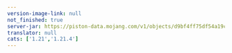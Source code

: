 ```yaml
---
version-image-link: null
not_finished: true
server-jar: https://piston-data.mojang.com/v1/objects/d9bf4ff75df54a19c19cb4fbc37f020a734904e5/server.jar
translator: null
cats: ['1.21','1.21.4']
---
```


